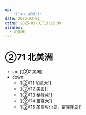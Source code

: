```yaml
---
up:
  - "[[②7 美洲]]"
date: 2025-03-01
ctime: 2025-03-01T13:22:09
aliases:
  - 北美洲
---
```


# ②71 北美洲

- up: [[②7 美洲]]
- down:	
	- [[②711 加拿大]]
	- [[②712 美国]]
	- [[②713 格陵兰]]
	- [[②714 百慕大]]
	- [[②715 圣皮埃尔岛、密克隆岛]]
	
